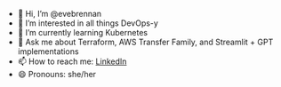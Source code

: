 - 👋 Hi, I’m @evebrennan
- 👀 I’m interested in all things DevOps-y
- 🌱 I’m currently learning Kubernetes
- 💞️ Ask me about Terraform, AWS Transfer Family, and Streamlit + GPT implementations
- 📫 How to reach me: [LinkedIn](https://www.linkedin.com/in/eve-brennan)
- 😄 Pronouns: she/her
